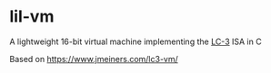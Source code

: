 # lil-vm
A lightweight 16-bit virtual machine implementing the [LC-3](https://en.wikipedia.org/wiki/Little_Computer_3) ISA in C

Based on https://www.jmeiners.com/lc3-vm/

